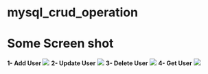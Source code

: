 # mysql_crud_operation
# Some Screen shot

<b>1- Add User </b>
<img src="https://user-images.githubusercontent.com/46772783/111017256-46447c00-83d8-11eb-92df-6795a0f8eb8e.png"/>
<b>2- Update User</b>
<img src="https://user-images.githubusercontent.com/46772783/111017258-4a709980-83d8-11eb-81df-1593089492ea.png"/>
<b>3- Delete User</b>
<img src="https://user-images.githubusercontent.com/46772783/111017260-4d6b8a00-83d8-11eb-9160-a4c2f9e52e62.png"/>
<b>4- Get User</b>
<img src="https://user-images.githubusercontent.com/46772783/111017263-4fcde400-83d8-11eb-8fbe-3086fed820e6.png">
